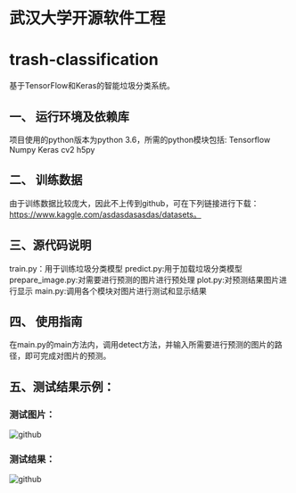 # 武汉大学开源软件工程
# trash-classification
基于TensorFlow和Keras的智能垃圾分类系统。

## 一、	运行环境及依赖库

项目使用的python版本为python 3.6，所需的python模块包括:
Tensorflow 
Numpy
Keras
cv2
h5py

## 二、	训练数据

由于训练数据比较庞大，因此不上传到github，可在下列链接进行下载：
https://www.kaggle.com/asdasdasasdas/datasets。

## 三、源代码说明

train.py：用于训练垃圾分类模型
predict.py:用于加载垃圾分类模型
prepare_image.py:对需要进行预测的图片进行预处理
plot.py:对预测结果图片进行显示
main.py:调用各个模块对图片进行测试和显示结果

## 四、	使用指南
在main.py的main方法内，调用detect方法，并输入所需要进行预测的图片的路径，即可完成对图片的预测。



## 五、测试结果示例：

### 测试图片：
![github](https://github.com/cchangcs/trash-classification/blob/master/%E6%B5%8B%E8%AF%95/test_pics/3.jpg
"github") 

###  测试结果：

![github](https://github.com/cchangcs/trash-classification/blob/master/%E6%B5%8B%E8%AF%95/%E6%B5%8B%E8%AF%95%E7%BB%93%E6%9E%9C%E7%A4%BA%E4%BE%8B/cardboard_test_result2.png  "github")  
